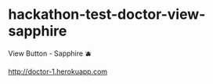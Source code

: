 # hackathon-test-doctor-view-sapphire
View Button - Sapphire :blueberries:

http://doctor-1.herokuapp.com
